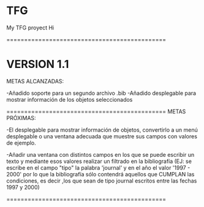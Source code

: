 # TFG
My TFG proyect
Hi

=============================================
# VERSION 1.1

METAS ALCANZADAS:

-Añadido soporte para un segundo archivo .bib
-Añadido desplegable para mostrar información de los objetos seleccionados

=============================================
METAS PRÓXIMAS:

-El desplegable para mostrar información de objetos, convertirlo a un menú desplegable o una ventana adecuada que muestre sus campos con valores de ejemplo.

-Añadir una ventana con distintos campos en los que se puede escribir un texto y mediante esos valores realizar un filtrado en la bibliografía (EJ: se escribe en el campo "tipo" la palabra 'journal' y en el año el valor '1997 - 2000' por lo que la bibliografía sólo contendrá aquellos que CUMPLAN las condiciones, es decir ,los que sean de tipo journal escritos entre las fechas 1997 y 2000)

=============================================
